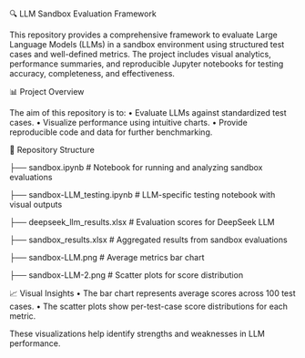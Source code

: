 🔍 LLM Sandbox Evaluation Framework

This repository provides a comprehensive framework to evaluate Large Language Models (LLMs) in a sandbox environment using structured test cases and well-defined metrics. The project includes visual analytics, performance summaries, and reproducible Jupyter notebooks for testing accuracy, completeness, and effectiveness.

📊 Project Overview

The aim of this repository is to:
	•	Evaluate LLMs against standardized test cases.
	•	Visualize performance using intuitive charts.
	•	Provide reproducible code and data for further benchmarking.

 📁 Repository Structure

├── sandbox.ipynb                # Notebook for running and analyzing sandbox evaluations 

├── sandbox-LLM_testing.ipynb    # LLM-specific testing notebook with visual outputs 

├── deepseek_llm_results.xlsx    # Evaluation scores for DeepSeek LLM 

├── sandbox_results.xlsx         # Aggregated results from sandbox evaluations 

├── sandbox-LLM.png              # Average metrics bar chart 

├── sandbox-LLM-2.png            # Scatter plots for score distribution 


📈 Visual Insights
	•	The bar chart represents average scores across 100 test cases.
	•	The scatter plots show per-test-case score distributions for each metric.

These visualizations help identify strengths and weaknesses in LLM performance.
